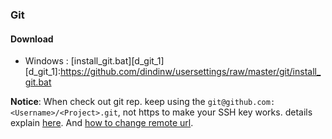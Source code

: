 ### Git

#### Download 

* Windows : [install_git.bat][d_git_1]
[d_git_1]:https://github.com/dindinw/usersettings/raw/master/git/install_git.bat

**Notice**:
When check out git rep. keep using the `git@github.com:<Username>/<Project>.git`, 
not https to make your SSH key works. details explain [here][always-password].
And [how to change remote url][change-remoteurl].

[always-password]:https://help.github.com/articles/why-is-git-always-asking-for-my-password
[change-remoteurl]:https://help.github.com/articles/changing-a-remote-s-url


